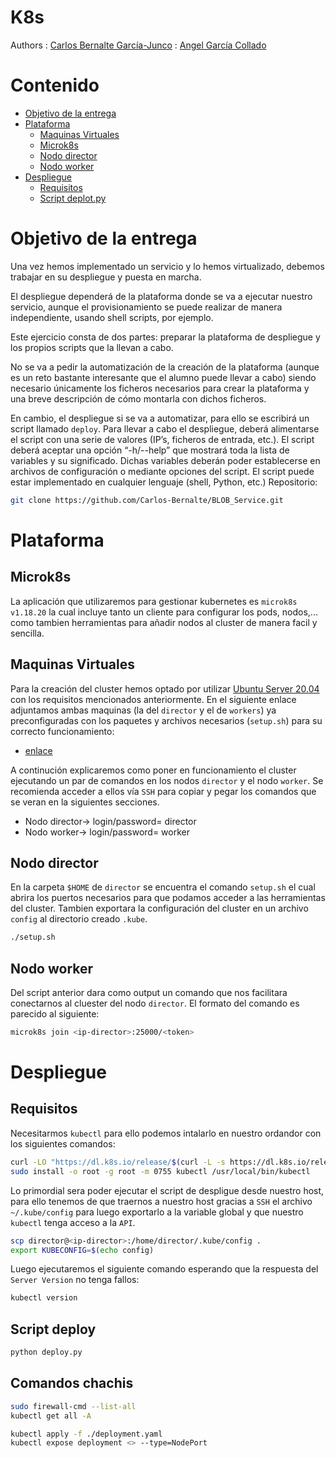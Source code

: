 # K8s

Authors
    :  [Carlos Bernalte García-Junco](https://github.com/Carlos-Bernalte)
    :  [Angel García Collado](https://github.com/theangelogarci)
# Contenido

- [Objetivo de la entrega](#objetivo-de-la-entrega)
- [Plataforma](#plataforma)
    - [Maquinas Virtuales](#maquinas-virtuales)
    - [Microk8s](#microk8s)
    - [Nodo director](#nodo-director)
    - [Nodo worker](#nodo-worker)
- [Despliegue](#despliegue)
    - [Requisitos](#requisitos)
    - [Script deplot.py](#script-deploy)


# Objetivo de la entrega
Una vez hemos implementado un servicio y lo hemos virtualizado, debemos trabajar en su despliegue y puesta en marcha.

El despliegue dependerá de la plataforma donde se va a ejecutar nuestro servicio, aunque el provisionamiento se puede realizar de manera independiente, usando shell scripts, por ejemplo.

Este ejercicio consta de dos partes: preparar la plataforma de despliegue y los propios scripts que la llevan a cabo.

No se va a pedir la automatización de la creación de la plataforma (aunque es un reto bastante interesante que el alumno puede llevar a cabo) siendo necesario únicamente los ficheros necesarios para crear la plataforma y una breve descripción de cómo montarla con dichos ficheros.

En cambio, el despliegue si se va a automatizar, para ello se escribirá un script llamado `deploy`. Para llevar a cabo el despliegue, deberá alimentarse el script con una serie de valores (IP’s, ficheros de entrada, etc.). El script deberá aceptar una opción “-h/--help” que mostrará toda la lista de variables y su significado. Dichas variables deberán poder establecerse en archivos de configuración o mediante opciones del script. El script puede estar implementado en cualquier lenguaje (shell, Python, etc.)
Repositorio:
```bash
git clone https://github.com/Carlos-Bernalte/BLOB_Service.git
```
# Plataforma
## Microk8s
La aplicación que utilizaremos para gestionar kubernetes es `microk8s v1.18.20` la cual incluye tanto un cliente para configurar los pods, nodos,... como tambien herramientas para añadir nodos al cluster de manera facil y sencilla.
## Maquinas Virtuales
Para la creación del cluster hemos optado por utilizar [Ubuntu Server 20.04 ](https://releases.ubuntu.com/20.04/) con los requisitos mencionados anteriormente. En el siguiente enlace adjuntamos ambas maquinas (la del `director` y el de `workers`) ya preconfiguradas con los paquetes y archivos necesarios (`setup.sh`) para su correcto funcionamiento:

- [enlace](https://github.com/)

A continución explicaremos como poner en funcionamiento el cluster ejecutando un par de comandos en los nodos `director` y el nodo `worker`. Se recomienda acceder a ellos vía `SSH` para copiar y pegar los comandos que se veran en la siguientes secciones.
- Nodo director-> login/password= director
- Nodo worker-> login/password= worker

## Nodo director
En la carpeta `$HOME` de `director` se encuentra el comando `setup.sh` el cual abrira los puertos necesarios para que podamos acceder a las herramientas del cluster. Tambien exportara la configuración del cluster en un archivo `config` al directorio creado `.kube`.
```bash
./setup.sh
```
## Nodo worker
Del script anterior dara como output un comando que nos facilitara conectarnos al cluester del nodo `director`. El formato del comando es parecido al siguiente:
```bash
microk8s join <ip-director>:25000/<token>
```

# Despliegue
## Requisitos
Necesitarmos `kubectl` para ello podemos intalarlo en nuestro ordandor con los siguientes comandos:
```bash
curl -LO "https://dl.k8s.io/release/$(curl -L -s https://dl.k8s.io/release/stable.txt)/bin/linux/amd64/kubectl"
sudo install -o root -g root -m 0755 kubectl /usr/local/bin/kubectl
```

Lo primordial sera poder ejecutar el script de despligue desde nuestro host, para ello tenemos de que traernos a nuestro host gracias a `SSH` el archivo `~/.kube/config` para luego exportarlo a la variable global y que nuestro `kubectl` tenga acceso a la `API`.
```bash
scp director@<ip-director>:/home/director/.kube/config .
export KUBECONFIG=$(echo config)
```
Luego ejecutaremos el siguiente comando esperando que la respuesta del `Server Version` no tenga fallos:
```bash
kubectl version
```

## Script deploy

```bash
python deploy.py
```
## Comandos chachis
```bash
sudo firewall-cmd --list-all
kubectl get all -A
```
```bash
kubectl apply -f ./deployment.yaml
kubectl expose deployment <> --type=NodePort
```